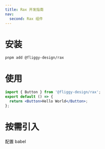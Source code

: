 ```yaml
---
title: Rax 开发指南
nav:
  second: Rax 组件
---
```


# 安装

```bash
pnpm add @fliggy-design/rax
```

# 使用

```jsx | pure
import { Button } from '@fliggy-design/rax';
export default () => {
  return <Button>Hello World</Button>;
};
```

# 按需引入

配置 babel